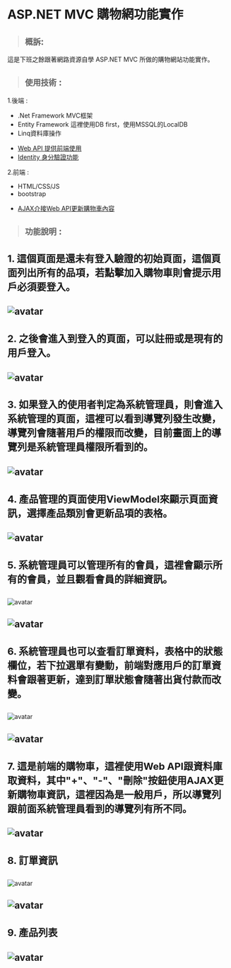 ASP.NET MVC 購物網功能實作
=======================

> ## ``概訴``:
這是下班之餘跟著網路資源自學 ASP.NET MVC 所做的購物網站功能實作。  
> ## ``使用技術`` :
1.後端 :
* .Net Framework MVC框架
* Entity Framework 這裡使用DB first，使用MSSQL的LocalDB
* Linq資料庫操作
- [Web API 提供前端使用](#7)
- [Identity 身分驗證功能](#2)

2.前端 :
* HTML/CSS/JS
* bootstrap
- [AJAX介接Web API更新購物車內容](#7)

> ## ``功能說明`` : 
<h4 id="2" style="font-size:22px;">1. 這個頁面是還未有登入驗證的初始頁面，這個頁面列出所有的品項，若點擊加入購物車則會提示用戶必須要登入。</h4>  

![avatar](https://i.imgur.com/TebqcSP.png)    
----
<h4 id="2" style="font-size:22px;">2. 之後會進入到登入的頁面，可以註冊或是現有的用戶登入。</h4>

![avatar](https://i.imgur.com/FLHFJhZ.png)
----
<h4 id="2" style="font-size:22px;">3. 如果登入的使用者判定為系統管理員，則會進入系統管理的頁面，這裡可以看到導覽列發生改變，導覽列會隨著用戶的權限而改變，目前畫面上的導覽列是系統管理員權限所看到的。</h4>

![avatar](https://i.imgur.com/3bMUt3U.png)
----
<h4 id="2" style="font-size:22px;">4. 產品管理的頁面使用ViewModel來顯示頁面資訊，選擇產品類別會更新品項的表格。</h4>

![avatar](https://i.imgur.com/2PslxWY.png)
----
<h4 id="2" style="font-size:22px;">5. 系統管理員可以管理所有的會員，這裡會顯示所有的會員，並且觀看會員的詳細資訊。</h4>

![avatar](https://i.imgur.com/qOzX51g.png)
>
![avatar](https://i.imgur.com/X23ZIc2.png)
----
<h4 id="2" style="font-size:22px;">6. 系統管理員也可以查看訂單資料，表格中的狀態欄位，若下拉選單有變動，前端對應用戶的訂單資料會跟著更新，達到訂單狀態會隨著出貨付款而改變。</h4>

![avatar](https://i.imgur.com/ZRGxjPP.png)
>
![avatar](https://i.imgur.com/FxmoZk6.png)
----
<h4 id="7" style="font-size:22px;">7. 這是前端的購物車，這裡使用Web API跟資料庫取資料，其中"+"、"-"、"刪除"按鈕使用AJAX更新購物車資訊，這裡因為是一般用戶，所以導覽列跟前面系統管理員看到的導覽列有所不同。</h4>

![avatar](https://i.imgur.com/tny3d2P.png)
----
<h4 id="2" style="font-size:22px;">8. 訂單資訊</h4>

![avatar](https://i.imgur.com/ZyBihsW.png)
>
![avatar](https://i.imgur.com/3LMEO0h.png)
----
<h4 id="2" style="font-size:22px;">9. 產品列表</h4>

![avatar](https://i.imgur.com/qhyvxR3.png)
----

